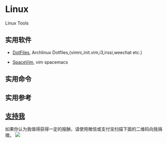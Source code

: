 # Linux
Linux Tools

## 实用软件

- [DotFiles](https://github.com/wsdjeg/DotFiles),  Archlinux Dotfiles,(vimrc,init.vim,i3,irssi,weechat etc.)

- [SpaceVim](https://github.com/SpaceVim/SpaceVim),  vim spacemacs 


## 实用命令


## 实用参考  



[支持我](http://www.skyseraph.com)
-------
如果你认为我值得获得一定的报酬，请使用微信或支付宝扫描下面的二维码向我捐赠。
![](http://7xo4q8.com1.z0.glb.clouddn.com/skyseraph/2016/wx_zfb.jpg "")


